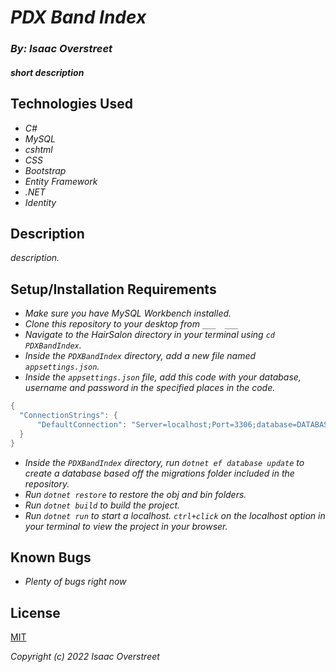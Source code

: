 # _PDX Band Index_

### _By: Isaac Overstreet_

#### _short description_

## Technologies Used

* _C#_
* _MySQL_
* _cshtml_
* _CSS_
* _Bootstrap_
* _Entity Framework_
* _.NET_
* _Identity_

## Description

_description._

## Setup/Installation Requirements

* _Make sure you have MySQL Workbench installed._
* _Clone this repository to your desktop from `___  ___`_
* _Navigate to the HairSalon directory in your terminal using `cd PDXBandIndex`._
* _Inside the `PDXBandIndex` directory, add a new file named `appsettings.json`._
* _Inside the `appsettings.json` file, add this code with your database, username and password in the specified places in the code._ 
```c#
{
  "ConnectionStrings": {
      "DefaultConnection": "Server=localhost;Port=3306;database=DATABASE HERE;uid=USERNAME;pwd=PASSWORD;"
  }
}
```
* _Inside the `PDXBandIndex` directory, run `dotnet ef database update` to create a database based off the migrations folder included in the repository._
* _Run `dotnet restore` to restore the obj and bin folders._
* _Run `dotnet build` to build the project._
* _Run `dotnet run` to start a localhost. `ctrl+click` on the localhost option in your terminal to view the project in your browser._

## Known Bugs

* _Plenty of bugs right now_

## License

[MIT](https://opensource.org/licenses/MIT)

_Copyright (c) 2022  Isaac Overstreet_